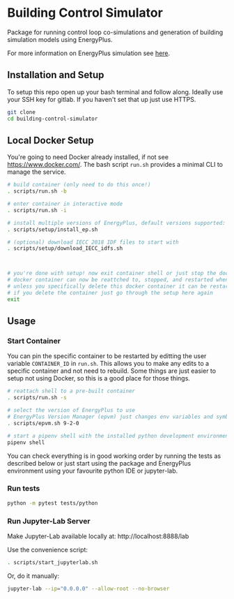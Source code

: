 # Building Control Simulator

Package for running control loop co-simulations and generation of building 
simulation models using EnergyPlus.

For more information on EnergyPlus simulation see [here](https://ecobee.atlassian.net/wiki/spaces/DAT/pages/810615819/EnergyPlus+Building+Simulation+for+Controller+Testing).

## Installation and Setup

To setup this repo open up your bash terminal and follow along. Ideally use
your SSH key for gitlab. If you haven't set that up just use HTTPS.

```bash
git clone
cd building-control-simulator
```

## Local Docker Setup

You're going to need Docker already installed, if not see https://www.docker.com/.
The bash script `run.sh` provides a minimal CLI to manage the service.

```bash
# build container (only need to do this once!)
. scripts/run.sh -b

# enter container in interactive mode
. scripts/run.sh -i

# install multiple versions of EnergyPlus, default versions supported: 8.9.0, 9.0.1, 9.1.0, 9.2.0 (see script for details)
. scripts/setup/install_ep.sh

# (optional) download IECC 2018 IDF files to start with
. scripts/setup/download_IECC_idfs.sh



# you're done with setup! now exit container shell or just stop the docker container
# docker container can now be reattched to, stopped, and restarted when you need it again (see below for usage)
# unless you specifically delete this docker container it can be restarted with the setup already done
# if you delete the container just go through the setup here again
exit
```

## Usage

### Start Container

You can pin the specific container to be restarted by editting the user variable 
`CONTAINER_ID` in `run.sh`. 
This allows you to make any edits to a specific container and not need to rebuild.
Some things are just easier to setup not using Docker, so this is a good place 
for those things.

```bash
# reattach shell to a pre-built container
. scripts/run.sh -s

# select the version of EnergyPlus to use
# EnergyPlus Version Manager (epvm) just changes env variables and symbolic links to hot-swap version
. scripts/epvm.sh 9-2-0

# start a pipenv shell with the installed python development environment
pipenv shell
```

You can check everything is in good working order by running the tests as described
below or just start using the package and EnergyPlus environment using your favourite python IDE or jupyter-lab.

### Run tests

```bash
python -m pytest tests/python
```

### Run Jupyter-Lab Server

Make Jupyter-Lab available locally at: http://localhost:8888/lab 

Use the convenience script:
```bash
. scripts/start_jupyterlab.sh
```

Or, do it manually:
```bash
jupyter-lab --ip="0.0.0.0" --allow-root --no-browser
```
